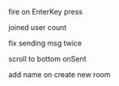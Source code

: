 fire on EnterKey press

joined user count

fix sending msg twice

scroll to bottom onSent

add name on create new room